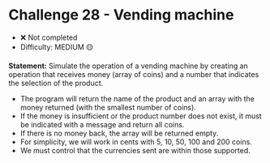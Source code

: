 # Challenge 28 - Vending machine

- ❌ Not completed
- Difficulty: MEDIUM 🟡

**Statement:** Simulate the operation of a vending machine by creating an operation that receives money (array of coins) and a number that indicates the selection of the product.

- The program will return the name of the product and an array with the money returned (with the smallest number of coins).
- If the money is insufficient or the product number does not exist, it must be indicated with a message and return all coins.
- If there is no money back, the array will be returned empty.
- For simplicity, we will work in cents with 5, 10, 50, 100 and 200 coins.
- We must control that the currencies sent are within those supported.
